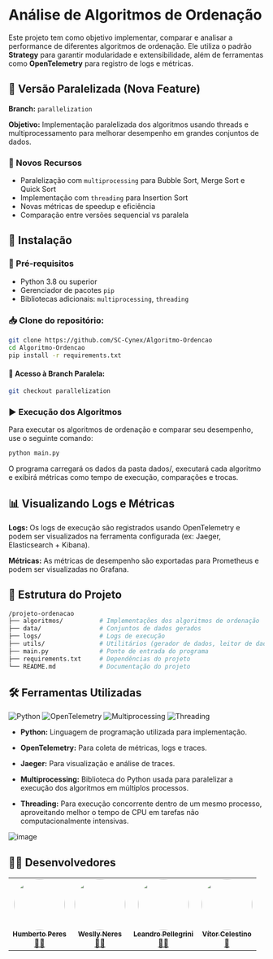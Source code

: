 # Análise de Algoritmos de Ordenação

Este projeto tem como objetivo implementar, comparar e analisar a performance de diferentes algoritmos de ordenação. Ele utiliza o padrão **Strategy** para garantir modularidade e extensibilidade, além de ferramentas como **OpenTelemetry** para registro de logs e métricas.

## 🔄 Versão Paralelizada (Nova Feature)

**Branch:** `parallelization`  

**Objetivo:** Implementação paralelizada dos algoritmos usando threads e multiprocessamento para melhorar desempenho em grandes conjuntos de dados.

### 🚀 Novos Recursos
- Paralelização com `multiprocessing` para Bubble Sort, Merge Sort e Quick Sort
- Implementação com `threading` para Insertion Sort
- Novas métricas de speedup e eficiência
- Comparação entre versões sequencial vs paralela

## 📌 Instalação

### 🔧 Pré-requisitos
- Python 3.8 ou superior
- Gerenciador de pacotes `pip`
- Bibliotecas adicionais: `multiprocessing`, `threading`

### 📥 Clone do repositório:
```bash
git clone https://github.com/SC-Cynex/Algoritmo-Ordencao
cd Algoritmo-Ordencao
pip install -r requirements.txt
```
#### 🔄 Acesso à Branch Paralela:
```bash
git checkout parallelization
```

### ▶️ Execução dos Algoritmos
Para executar os algoritmos de ordenação e comparar seu desempenho, use o seguinte comando:

```bash
python main.py
```
O programa carregará os dados da pasta dados/, executará cada algoritmo e exibirá métricas como tempo de execução, comparações e trocas.

## 📊 Visualizando Logs e Métricas

**Logs:** Os logs de execução são registrados usando OpenTelemetry e podem ser visualizados na ferramenta configurada (ex: Jaeger, Elasticsearch + Kibana).

**Métricas:** As métricas de desempenho são exportadas para Prometheus e podem ser visualizadas no Grafana.


## 📂 Estrutura do Projeto

```bash
/projeto-ordenacao
├── algoritmos/          # Implementações dos algoritmos de ordenação
├── data/                # Conjuntos de dados gerados
├── logs/                # Logs de execução
├── utils/               # Utilitários (gerador de dados, leitor de dados, logger)
├── main.py              # Ponto de entrada do programa
├── requirements.txt     # Dependências do projeto
└── README.md            # Documentação do projeto
```

## 🛠️ Ferramentas Utilizadas
![Python](https://img.shields.io/badge/python-3670A0?style=for-the-badge&logo=python&logoColor=ffdd54) 
![OpenTelemetry](https://img.shields.io/badge/OpenTelemetry-FFFFFF?&style=for-the-badge&logo=opentelemetry&logoColor=black)
![Multiprocessing](https://img.shields.io/badge/multiprocessing-005571?&style=for-the-badge&logo=python&logoColor=white)
![Threading](https://img.shields.io/badge/Threading-FFD43B?&style=for-the-badge&logo=python&logoColor=white)

- **Python:** Linguagem de programação utilizada para implementação.

- **OpenTelemetry:** Para coleta de métricas, logs e traces.

- **Jaeger:** Para visualização e análise de traces.

- **Multiprocessing:** Biblioteca do Python usada para paralelizar a execução dos algoritmos em múltiplos processos.

- **Threading:** Para execução concorrente dentro de um mesmo processo, aproveitando melhor o tempo de CPU em tarefas não computacionalmente intensivas.
  
![image](https://github.com/user-attachments/assets/213e7b04-c421-4fcf-ac01-a666bfc44155)

## 👨‍💻 Desenvolvedores

<table align="center">
  <tr>
    <td align="center"><a href="https://github.com/humberto-peres"><img style="border-radius: 50%;" src="https://avatars.githubusercontent.com/u/118866895?s=400&u=a12412e21705d58ab604be67c1e1431c80174b64&v=4" width="100px;" alt=""/><br /><sub><b>Humberto Peres</b></sub></a><br /><a href="https://rocketseat.com.br/" title="Rocketseat">👨‍🚀</a></td>
    <td align="center"><a href="https://github.com/WesllyHn"><img style="border-radius: 50%;" src="https://avatars.githubusercontent.com/u/117309594?v=4" width="100px;" alt=""/><br /><sub><b>Weslly Neres</b></sub></a><br /><a href="https://rocketseat.com.br/" title="Rocketseat">👨‍🚀</a></td>
    <td align="center"><a href="https://github.com/Pellegr1n1"><img style="border-radius: 50%;" src="https://avatars.githubusercontent.com/u/119978954?v=4" width="100px;" alt=""/><br /><sub><b>Leandro Pellegrini</b></sub></a><br /><a href="https://rocketseat.com.br/" title="Rocketseat">👨‍🚀</a></td>
    <td align="center"><a href="https://github.com/v0cs"><img style="border-radius: 50%;" src="https://avatars.githubusercontent.com/u/104214178?v=4" width="100px;" alt=""/><br /><sub><b>Vítor Celestino</b></sub></a><br /><a href="https://rocketseat.com.br/" title="Rocketseat">🚀</a></td>
  </tr>
